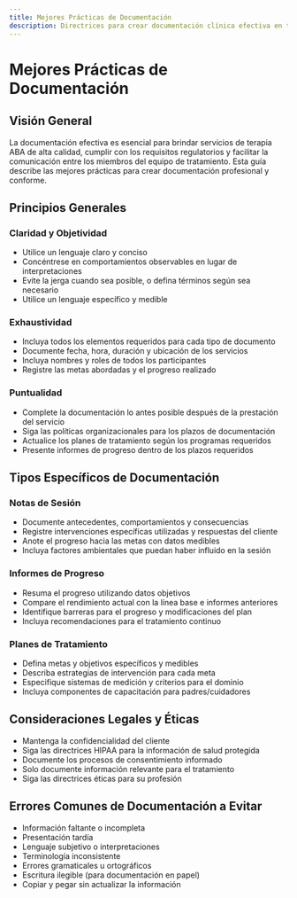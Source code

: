 ```yaml
---
title: Mejores Prácticas de Documentación
description: Directrices para crear documentación clínica efectiva en terapia ABA
---
```


# Mejores Prácticas de Documentación

## Visión General

La documentación efectiva es esencial para brindar servicios de terapia ABA de alta calidad, cumplir con los requisitos regulatorios y facilitar la comunicación entre los miembros del equipo de tratamiento. Esta guía describe las mejores prácticas para crear documentación profesional y conforme.

## Principios Generales

### Claridad y Objetividad

- Utilice un lenguaje claro y conciso
- Concéntrese en comportamientos observables en lugar de interpretaciones
- Evite la jerga cuando sea posible, o defina términos según sea necesario
- Utilice un lenguaje específico y medible

### Exhaustividad

- Incluya todos los elementos requeridos para cada tipo de documento
- Documente fecha, hora, duración y ubicación de los servicios
- Incluya nombres y roles de todos los participantes
- Registre las metas abordadas y el progreso realizado

### Puntualidad

- Complete la documentación lo antes posible después de la prestación del servicio
- Siga las políticas organizacionales para los plazos de documentación
- Actualice los planes de tratamiento según los programas requeridos
- Presente informes de progreso dentro de los plazos requeridos

## Tipos Específicos de Documentación

### Notas de Sesión

- Documente antecedentes, comportamientos y consecuencias
- Registre intervenciones específicas utilizadas y respuestas del cliente
- Anote el progreso hacia las metas con datos medibles
- Incluya factores ambientales que puedan haber influido en la sesión

### Informes de Progreso

- Resuma el progreso utilizando datos objetivos
- Compare el rendimiento actual con la línea base e informes anteriores
- Identifique barreras para el progreso y modificaciones del plan
- Incluya recomendaciones para el tratamiento continuo

### Planes de Tratamiento

- Defina metas y objetivos específicos y medibles
- Describa estrategias de intervención para cada meta
- Especifique sistemas de medición y criterios para el dominio
- Incluya componentes de capacitación para padres/cuidadores

## Consideraciones Legales y Éticas

- Mantenga la confidencialidad del cliente
- Siga las directrices HIPAA para la información de salud protegida
- Documente los procesos de consentimiento informado
- Solo documente información relevante para el tratamiento
- Siga las directrices éticas para su profesión

## Errores Comunes de Documentación a Evitar

- Información faltante o incompleta
- Presentación tardía
- Lenguaje subjetivo o interpretaciones
- Terminología inconsistente
- Errores gramaticales u ortográficos
- Escritura ilegible (para documentación en papel)
- Copiar y pegar sin actualizar la información
